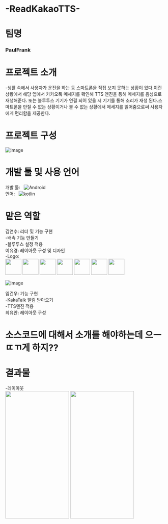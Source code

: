 # -ReadKakaoTTS-

#  팀명

### PaulFrank

# 프로젝트 소개

-생활 속에서 사용자가 운전을 하는 등 스마트폰을 직접 보지 못하는 상황이 있다.이런 상황에서 해당 앱에서 카카오톡 메세지를 확인해 TTS 엔진을 통해 메세지를 음성으로 재생해준다. 또는 블루투스 기기가 연결 되어 있을 시 기기를 통해 소리가 재생 된다.스마트폰을 만질 수 없는 상황이거나 볼 수 없는 상황에서 메세지를 읽어줌으로써 사용자에게 편리함을 제공한다.


# 프로젝트 구성


![image](https://github.com/gnunoo/ReadKakaoTTS/assets/97424506/e60037ae-48fe-4bf3-9151-d8f553249991)

# 개발 툴 및 사용 언어
개발 툴: &nbsp; <img alt="Android" src ="https://img.shields.io/badge/Android-3DDC84.svg?&style=for-the-badge&logo=Android&logoColor=black"/><br/>
언어: &nbsp; <img alt="kotlin" src ="https://img.shields.io/badge/kotlin-7F52FF.svg?&style=for-the-badge&logo=kotlin&logoColor=black"/>



# 맡은 역할
김연수: 리더 및 기능 구현<br/>
-배속 기능 만들기<br/>
-블루투스 설정 적용<br/>
이유경: 레이아웃 구성 및 디자인<br/>
-Logo: <br/>
<img src='https://github.com/gnunoo/ReadKakaoTTS/assets/97424506/55912475-4a04-452a-b73f-5b110332c016' width='50px' heigth='50px'> 
<img src='https://github.com/gnunoo/ReadKakaoTTS/assets/97424506/adf24531-7221-4767-a4d5-e82f443cafca' width='50px' height='50px'>
<img src='https://github.com/gnunoo/ReadKakaoTTS/assets/97424506/e9a309ff-f6de-4927-8d49-a45fb32f859c' width='50px' height='50px'>
<img src='https://github.com/gnunoo/ReadKakaoTTS/assets/97424506/39525e1b-6725-47f8-a1c0-983e8ffff2dd' width='50px' height='50px'>
<img src='https://github.com/gnunoo/ReadKakaoTTS/assets/97424506/778a5854-e6fa-4bd1-a7b7-1c54c96575c7' width='50px' height='50px'>
<img src='https://github.com/gnunoo/ReadKakaoTTS/assets/97424506/2c7fcfd8-9be9-4e0e-9aff-09eaa2a72b28' width='50px' height='50px'>
<img src='https://github.com/gnunoo/ReadKakaoTTS/assets/97424506/01bf0d54-858f-4339-9def-222cb06ca480' width='50px' height='50px'>


![image](https://github.com/gnunoo/ReadKakaoTTS/assets/97424506/778a5854-e6fa-4bd1-a7b7-1c54c96575c7)

임건우: 기능 구현<br/>
-KakaTalk 알림 받아오기<br/>
-TTS엔진 적용<br/>
최유안: 레이아웃 구성<br/>

# 소스코드에 대해서 소개를 해야하는데 으ㅡㄸㄲ게 하지??

# 결과물 

-레이아웃<br/>
<img src="https://github.com/gnunoo/ReadKakaoTTS/assets/97424506/bdde89fb-7893-497e-bde6-5aabf335314b" width="200" height="400">
<img src="https://github.com/gnunoo/ReadKakaoTTS/assets/97424506/0f34f4df-1856-4b6c-8bf8-540fcda7d132" width="200" height="400">



